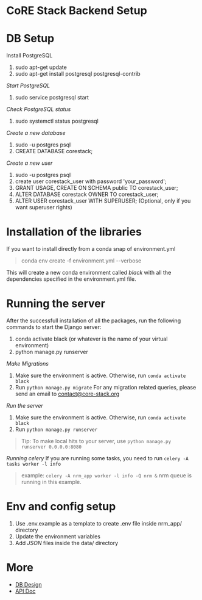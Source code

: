 # CoRE Stack Backend Setup

# DB Setup
Install PostgreSQL
1. sudo apt-get update
2. sudo apt-get install postgresql postgresql-contrib

*Start PostgreSQL*
1. sudo service postgresql start

*Check PostgreSQL status*
1. sudo systemctl status postgresql

*Create a new database*
1. sudo -u postgres psql
2. CREATE DATABASE corestack;

*Create a new user*
1. sudo -u postgres psql
2. create user corestack_user with password 'your_password';
3. GRANT USAGE, CREATE ON SCHEMA public TO corestack_user;
4. ALTER DATABASE corestack OWNER TO corestack_user;
5. ALTER USER corestack_user WITH SUPERUSER; (Optional, only if you want superuser rights)

# Installation of the libraries
If you want to install directly from a conda snap of environment.yml
> conda env create -f environment.yml --verbose

This will create a new conda environment called *black* with all the dependencies specified in the environment.yml file.

# Running the server
After the successfull installation of all the packages, run the following commands to start the Django server:
1. conda activate black (or whatever is the name of your virtual environment)
2. python manage.py runserver 

*Make Migrations*
1. Make sure the environment is active. Otherwise, run `conda activate black`
2. Run `python manage.py migrate`
For any migration related queries, please send an email to contact@core-stack.org

*Run the server*
1. Make sure the environment is active. Otherwise, run `conda activate black`
2. Run `python manage.py runserver`
> Tip: To make local hits to your server, use `python manage.py runserver 0.0.0.0:8080`

*Running celery*
If you are running some tasks, you need to run `celery -A tasks worker -l info`
> example: `celery -A nrm_app worker -l info -Q nrm &` 
nrm queue is running in this example.

# Env and config setup
1. Use .env.example as a template to create .env file inside nrm_app/ directory
2. Update the environment variables
3. Add *JSON* files inside the data/ directory

# More
- [DB Design](https://github.com/core-stack-org/core-stack-backend/wiki/DB-Design) 
- [API Doc](https://github.com/core-stack-org/core-stack-backend/wiki/Project-API-Doc)